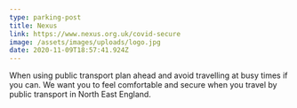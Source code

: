 ```yaml
---
type: parking-post
title: Nexus
link: https://www.nexus.org.uk/covid-secure
image: /assets/images/uploads/logo.jpg
date: 2020-11-09T18:57:41.924Z
---
```

When using public transport plan ahead and avoid travelling at busy times if you can.
We want you to feel comfortable and secure when you travel by public transport in North East England. 